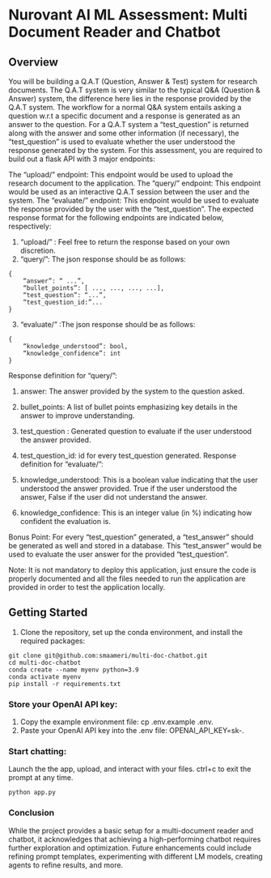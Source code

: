 # Nurovant AI ML Assessment: Multi Document Reader and Chatbot

## Overview
You will be building a Q.A.T (Question, Answer & Test) system for research documents. The Q.A.T system is very similar to the typical Q&A (Question & Answer) system, the difference here lies in the response provided by the Q.A.T system. The workflow for a normal Q&A system entails asking a question w.r.t a specific document and a response is generated as an answer to the question. For a Q.A.T system a “test_question” is returned along with the answer and some other information (if necessary), the “test_question” is used to evaluate whether the user understood the response generated by the system. For this assessment, you are required to build out a flask API with 3 major endpoints:

The “upload/” endpoint: This endpoint would be used to upload the research document to the application.
The “query/” endpoint: This endpoint would be used as an interactive Q.A.T session between the user and the system.
The “evaluate/” endpoint: This endpoint would be used to evaluate the response provided by the user with the “test_question”.
The expected response format for the following endpoints are indicated below, respectively:

1. “upload/” : Feel free to return the response based on your own discretion.
2. “query/”: The json response should be as follows:
```
{
    “answer”: “ ...”,
    “bullet_points”: [ ..., ..., ..., ...],
    “test_question”: “...”,
    “test_question_id:”...
}
```

3. “evaluate/” :The json response should be as follows:
```
{
    “knowledge_understood”: bool,
    “knowledge_confidence”: int
}
```

Response definition for “query/”:

1. answer: The answer provided by the system to the question asked.
2. bullet_points: A list of bullet points emphasizing key details in the answer to improve understanding.
3. test_question : Generated question to evaluate if the user understood the answer provided.
4. test_question_id: id for every test_question generated.
Response definition for “evaluate/”:

1. knowledge_understood: This is a boolean value indicating that the user understood the answer provided. True if the user understood the answer, False if the user did not understand the answer.
2. knowledge_confidence: This is an integer value (in %) indicating how confident the evaluation is.

Bonus Point:
For every “test_question” generated, a “test_answer” should be generated as well and stored in a database. This “test_answer” would be used to evaluate the user answer for the provided “test_question”.

Note:
It is not mandatory to deploy this application, just ensure the code is properly documented and all the files needed to run the application are provided in order to test the application locally.

## Getting Started
1. Clone the repository, set up the conda environment, and install the required packages:
```
git clone git@github.com:smaameri/multi-doc-chatbot.git
cd multi-doc-chatbot
conda create --name myenv python=3.9
conda activate myenv
pip install -r requirements.txt
```

### Store your OpenAI API key:
1. Copy the example environment file: cp .env.example .env.
2. Paste your OpenAI API key into the .env file: OPENAI_API_KEY=sk-.

### Start chatting:
Launch the the app, upload, and interact with your files. ctrl+c to exit the prompt at any time.

```
python app.py
```

### Conclusion
While the project provides a basic setup for a multi-document reader and chatbot, it acknowledges that achieving a high-performing chatbot requires further exploration and optimization. Future enhancements could include refining prompt templates, experimenting with different LM models, creating agents to refine results, and more.
